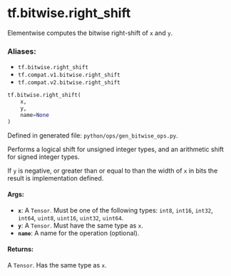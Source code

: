 <div itemscope itemtype="http://developers.google.com/ReferenceObject">
<meta itemprop="name" content="tf.bitwise.right_shift" />
<meta itemprop="path" content="Stable" />
</div>

# tf.bitwise.right_shift

Elementwise computes the bitwise right-shift of `x` and `y`.

### Aliases:

* `tf.bitwise.right_shift`
* `tf.compat.v1.bitwise.right_shift`
* `tf.compat.v2.bitwise.right_shift`

``` python
tf.bitwise.right_shift(
    x,
    y,
    name=None
)
```



Defined in generated file: `python/ops/gen_bitwise_ops.py`.

<!-- Placeholder for "Used in" -->

Performs a logical shift for unsigned integer types, and an arithmetic shift
for signed integer types.

If `y` is negative, or greater than or equal to than the width of `x` in bits
the result is implementation defined.

#### Args:


* <b>`x`</b>: A `Tensor`. Must be one of the following types: `int8`, `int16`, `int32`, `int64`, `uint8`, `uint16`, `uint32`, `uint64`.
* <b>`y`</b>: A `Tensor`. Must have the same type as `x`.
* <b>`name`</b>: A name for the operation (optional).


#### Returns:

A `Tensor`. Has the same type as `x`.
